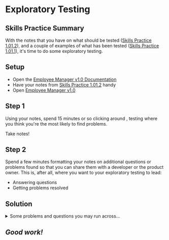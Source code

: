 # Exploratory Testing

## Skills Practice Summary

With the notes that you have on what should be tested
(<a target="_blank" href="./sp1.01.2.html">Skills Practice 1.01.2</a>), and a
couple of examples of what has been tested
(<a target="_blank" href="./sp1.01.1.html">Skills Practice 1.01.1</a>), it's
time to do some exploratory testing.

## Setup

- Open the
  <a target="_blank" href="https://devmountain-qa.github.io/employee-manager/1.0_README.html">Employee
  Manager v1.0 Documentation</a>
- Have your notes from <a target="_blank" href="./sp1.01.2.html">Skills Practice
  1.01.2</a> handy
- Open
  <a target="_blank" href="https://devmountain-qa.github.io/employee-manager/1.0_Version/index.html">Employee
  Manager v1.0</a>

## Step 1

Using your notes, spend 15 minutes or so clicking around , testing where you
think you're the most likely to find problems.

Take notes!

## Step 2

Spend a few minutes formatting your notes on additional questions or problems
found so that you can share them with a developer or the product owner. This is,
after all, where you want to your exploratory testing to lead:

- Answering questions
- Getting problems resolved

## Solution

<details> <summary> Some problems and questions you may run across... </summary>

{% highlight markdown %} {% endhighlight %}

### Bugs

- ZERO field validation. There should probably be at least some validation not
  allowing letters into phone numbers, a minimum number of characters in
  name/title, etc.
- Not _all_ IDs in the test data are positive. That could lead to some
  inconsistencies/problems in testing.
- Navigating away from unsaved changes doesn't cancel the changes.

### Questions

Most of your questions should be about formatting and user experience.

- Should there be a way to cancel out of "editing" a contact, and being in a
  "view only" mode?

Things like that.

</details>

## **_Good work!_**
